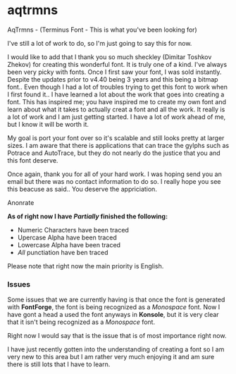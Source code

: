 # aqtrmns
AqTrmns - (Terminus Font - This is what you've been looking for)

I've still a lot of work to do, so I'm just going to say this for now.

I would like to add that I thank you so much sheckley (Dimitar Toshkov Zhekov)
for creating this wonderful font.  It is truly one of a kind.  I've always
been very picky with fonts.  Once I first saw your font, I was sold instantly.
Despite the updates prior to v4.40 being 3 years and this being a bitmap font..
Even though I had a lot of troubles trying to get this font to work when I
first found it..  I have learned a lot about the work that goes into creating a
font.  This has inspired me; you have inspired me to create my own font and
learn about what it takes to actually creat a font and all the work.  It really
is a lot of work and I am just getting started.  I have a lot of work ahead of
me, but I know it will be worth it.

My goal is port your font over so it's scalable and still looks pretty at
larger sizes.  I am aware that there is applications that can trace the gylphs
such as Potrace and AutoTrace, but they do not nearly do the justice that you
and this font deserve.

Once again, thank you for all of your hard work.  I was hoping send you an
email but there was no contact information to do so.  I really hope you see
this beacuse as said..  You deserve the appriciation.

Anonrate

**As of right now I have *Partially* finished the following:**
* Numeric Characters have been traced
* Upercase Alpha have been traced
* Lowercase Alpha have been traced
* *All* punctiation have ben traced

Please note that right now the main priority is English.

### Issues
Some issues that we are currently having is that once the font is generated
with **FontForge**, the font is being recognized as a *Monospace* font.  Now I
have gont a head a used the font anyways in **Konsole**, but it is very clear
that it isn't being recognized as a *Monospace* font.

Right now I would say that is the issue that is of most importance right now.

I have just recently gotten into the understanding of creating a font so I am
very new to this area but I am rather very much enjoying it and am sure there
is still lots that I have to learn.
